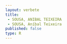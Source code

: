 ```yaml
---
layout: verbete
title:
 - SOUSA, ANIBAL TEIXEIRA
 - SOUSA, Aníbal Teixeira
published: false
type: R
---
```


